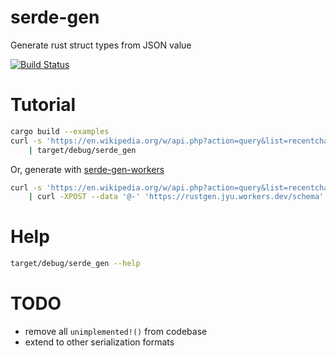 # serde-gen

Generate rust struct types from JSON value

[![Build Status](https://travis-ci.org/yjh0502/serde-gen.svg?branch=master)](https://travis-ci.org/yjh0502/serde-gen)

# Tutorial

```sh
cargo build --examples
curl -s 'https://en.wikipedia.org/w/api.php?action=query&list=recentchanges&rcprop=title%7Cids%7Csizes%7Cflags%7Cuser&format=json&rclimit=10' \
    | target/debug/serde_gen
```

Or, generate with [serde-gen-workers](https://github.com/yjh0502/serde-gen-workers/tree/master/frontend)
```sh
curl -s 'https://en.wikipedia.org/w/api.php?action=query&list=recentchanges&rcprop=title%7Cids%7Csizes%7Cflags%7Cuser&format=json&rclimit=10' \
    | curl -XPOST --data '@-' 'https://rustgen.jyu.workers.dev/schema'
```

# Help
```sh
target/debug/serde_gen --help
```

# TODO

 - remove all `unimplemented!()` from codebase
 - extend to other serialization formats
